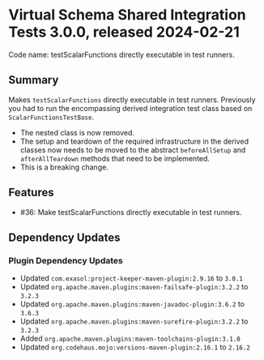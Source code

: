 # Virtual Schema Shared Integration Tests 3.0.0, released 2024-02-21

Code name: testScalarFunctions directly executable in test runners.

## Summary

Makes `testScalarFunctions` directly executable in test runners.
Previously you had to run the encompassing derived integration test class based on `ScalarFunctionsTestBase`.

- The nested class is now removed.
- The setup and teardown of the required infrastructure in the derived classes now needs to be moved to the abstract `beforeAllSetup` and `afterAllTeardown` methods that need to be implemented.
- This is a breaking change.

## Features

- #36: Make testScalarFunctions directly executable in test runners.

## Dependency Updates

### Plugin Dependency Updates

* Updated `com.exasol:project-keeper-maven-plugin:2.9.16` to `3.0.1`
* Updated `org.apache.maven.plugins:maven-failsafe-plugin:3.2.2` to `3.2.3`
* Updated `org.apache.maven.plugins:maven-javadoc-plugin:3.6.2` to `3.6.3`
* Updated `org.apache.maven.plugins:maven-surefire-plugin:3.2.2` to `3.2.3`
* Added `org.apache.maven.plugins:maven-toolchains-plugin:3.1.0`
* Updated `org.codehaus.mojo:versions-maven-plugin:2.16.1` to `2.16.2`
